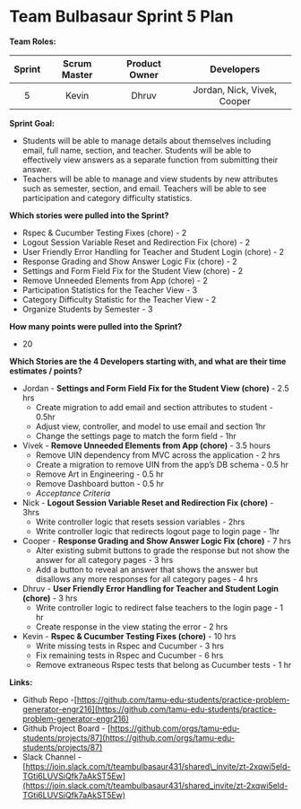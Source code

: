 

# Team Bulbasaur Sprint 5 Plan

**Team Roles:**

| Sprint | Scrum Master | Product Owner | Developers |
| :---: | :---: | :---: | :---: |
| 5 | Kevin | Dhruv | Jordan, Nick, Vivek, Cooper |

**Sprint Goal:** 

- Students will be able to manage details about themselves including email, full name, section, and teacher. Students will be able to effectively view answers as a separate function from submitting their answer.  
- Teachers will be able to manage and view students by new attributes such as semester, section, and email. Teachers will be able to see participation and category difficulty statistics.

**Which stories were pulled into the Sprint?**

* Rspec & Cucumber Testing Fixes (chore) \- 2  
* Logout Session Variable Reset and Redirection Fix (chore) \- 2  
* User Friendly Error Handling for Teacher and Student Login (chore) \- 2  
* Response Grading and Show Answer Logic Fix (chore) \- 2  
* Settings and Form Field Fix for the Student View (chore) \- 2  
* Remove Unneeded Elements from App (chore) \- 2   
* Participation Statistics for the Teacher View \- 3  
* Category Difficulty Statistic for the Teacher View \- 2  
* Organize Students by Semester \- 3

**How many points were pulled into the Sprint?**

* 20 

**Which Stories are the 4 Developers starting with, and what are their time estimates / points?**

* Jordan \- **Settings and Form Field Fix for the Student View (chore)** \- 2.5 hrs  
  * Create migration to add email and section attributes to student \- 0.5hr   
  * Adjust view, controller, and model to use email and section 1hr  
  * Change the settings page to match the form field \- 1hr  
* Vivek \- **Remove Unneeded Elements from App (chore)** \- 3.5 hours  
  * Remove UIN dependency from MVC across the application \- 2 hrs  
  * Create a migration to remove UIN from the app’s DB schema \- 0.5 hr  
  * Remove Art in Engineering \- 0.5 hr  
  * Remove Dashboard button  \- 0.5 hr  
  * *Acceptance Criteria*  
* Nick \- **Logout Session Variable Reset and Redirection Fix (chore)** \- 3hrs  
  * Write controller logic that resets session variables \- 2hrs  
  * Write controller logic that redirects logout page to login page \- 1hr  
* Cooper \- **Response Grading and Show Answer Logic Fix (chore)** \- 7 hrs  
  * Alter existing submit buttons to grade the response but not show the answer for all category pages \- 3 hrs  
  * Add a button to reveal an answer that shows the answer but disallows any more responses for all category pages \- 4 hrs  
* Dhruv \- **User Friendly Error Handling for Teacher and Student Login (chore)** \- 3 hrs  
  * Write controller logic to redirect false teachers to the login page \- 1 hr  
  * Create response in the view stating the error \- 2 hrs  
* Kevin \-  **Rspec & Cucumber Testing Fixes (chore)** \- 10 hrs  
  * Write missing tests in Rspec and Cucumber \- 3 hrs  
  * Fix remaining tests in Rspec and Cucumber \- 6 hrs  
  * Remove extraneous Rspec tests that belong as Cucumber tests \- 1 hr

**Links:**

* Github Repo \-[https://github.com/tamu-edu-students/practice-problem-generator-engr216](https://github.com/tamu-edu-students/practice-problem-generator-engr216)  
* Github Project Board \- [https://github.com/orgs/tamu-edu-students/projects/87](https://github.com/orgs/tamu-edu-students/projects/87)  
* Slack Channel \- [https://join.slack.com/t/teambulbasaur431/shared\_invite/zt-2xqwi5eld-TGti6LUVSiQfk7aAkST5Ew](https://join.slack.com/t/teambulbasaur431/shared_invite/zt-2xqwi5eld-TGti6LUVSiQfk7aAkST5Ew)

